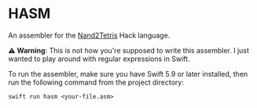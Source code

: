 # HASM

An assembler for the [Nand2Tetris](https://www.nand2tetris.org) Hack language.

**⚠️ Warning**: This is not how you're supposed to write this assembler. I just wanted to play around with regular expressions in Swift.

To run the assembler, make sure you have Swift 5.9 or later installed, then run the following command from the project directory:

```
swift run hasm <your-file.asm>
```

